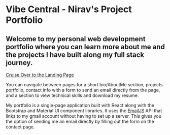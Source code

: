 # Vibe Central - Nirav's Project Portfolio

## Welcome to my personal web development portfolio where you can learn more about me and the projects I have built along my full stack journey.

[Cruise Over to the Landing Page](https://nirav-v.github.io/vibe_central/)

 You can navigate between pages for a short bio/AboutMe section, projects portfolio, contact info with a form to send an email directly from the page, and a section to view technical skills and download my resume.

My portfolio is a single-page application built with React along with the Bootstrap and Material UI component libraries. It uses the [EmailJS](https://www.emailjs.com/docs/tutorial/overview/) API that links to my gmail account without having to set up a server. This gives you the option of sending me an email directly by filling out the form on the contact page. 
